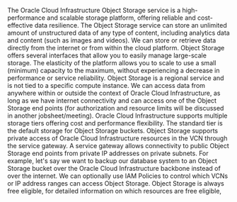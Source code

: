 The Oracle Cloud Infrastructure Object Storage service is a high-performance and scalable
storage platform, offering reliable and cost-effective data resilience. The Object Storage service can
store an unlimited amount of unstructured data of any type of content, including analytics data and
content (such as images and videos).
We can store or retrieve data directly from the internet or from within the cloud platform.
Object Storage offers several interfaces that allow you to easily manage large-scale storage. The
elasticity of the platform allows you to scale to use a small (minimum) capacity to the maximum,
without experiencing a decrease in performance or service reliability.
Object Storage is a regional service and is not tied to a specific compute instance. We can
access data from anywhere within or outside the context of Oracle Cloud Infrastructure, as long as we
have internet connectivity and can access one of the Object Storage end points (for authorization and
resource limits will be discussed in another jobsheet/meeting). Oracle Cloud Infrastructure supports
multiple storage tiers offering cost and performance flexibility. The standard tier is the default storage
for Object Storage buckets.
Object Storage supports private access of Oracle Cloud Infrastructure resources in the VCN
through the service gateway. A service gateway allows connectivity to public Object Storage end
points from private IP addresses on private subnets. For example, let's say we want to backup our
database system to an Object Storage bucket over the Oracle Cloud Infrastructure backbone instead of
over the internet. We can optionally use IAM Policies to control which VCNs or IP address ranges
can access Object Storage. Object Storage is always free eligible, for detailed information on which
resources are free eligible,
